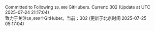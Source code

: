 Committed to Following `10,000` GitHubers. Current: <!-- FOLLOWING_COUNT -->302<!-- FOLLOWING_COUNT --> (Update at UTC <!-- LAST_UPDATED -->2025-07-24 21:17:04<!-- LAST_UPDATED -->)<br>
致力于关注`10,000`个GitHuber。当前：<!-- FOLLOWING_COUNT -->302<!-- FOLLOWING_COUNT --> (更新于北京时间 <!-- LAST_UPDATED_CST -->2025-07-25 05:17:04<!-- LAST_UPDATED_CST -->)
